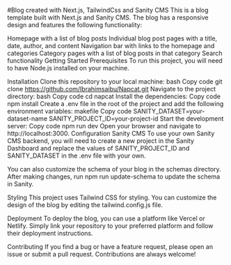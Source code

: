 #Blog created with Next.js, TailwindCss and Sanity CMS
This is a blog template built with Next.js and Sanity CMS. The blog has a responsive design and features the following functionality:

Homepage with a list of blog posts
Individual blog post pages with a title, date, author, and content
Navigation bar with links to the homepage and categories
Category pages with a list of blog posts in that category
Search functionality
Getting Started
Prerequisites
To run this project, you will need to have Node.js installed on your machine.

Installation
Clone this repository to your local machine:
bash
Copy code
git clone https://github.com/Ibrahimsaibu/Napcat.git
Navigate to the project directory:
bash
Copy code
cd napcat
Install the dependencies:
Copy code
npm install
Create a .env file in the root of the project and add the following environment variables:
makefile
Copy code
SANITY_DATASET=your-dataset-name
SANITY_PROJECT_ID=your-project-id
Start the development server:
Copy code
npm run dev
Open your browser and navigate to http://localhost:3000.
Configuration
Sanity CMS
To use your own Sanity CMS backend, you will need to create a new project in the Sanity Dashboard and replace the values of SANITY_PROJECT_ID and SANITY_DATASET in the .env file with your own.

You can also customize the schema of your blog in the schemas directory. After making changes, run npm run update-schema to update the schema in Sanity.

Styling
This project uses Tailwind CSS for styling. You can customize the design of the blog by editing the tailwind.config.js file.

Deployment
To deploy the blog, you can use a platform like Vercel or Netlify. Simply link your repository to your preferred platform and follow their deployment instructions.

Contributing
If you find a bug or have a feature request, please open an issue or submit a pull request. Contributions are always welcome!
